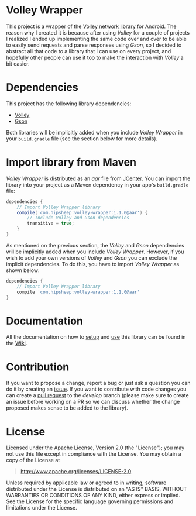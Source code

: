 # Volley Wrapper
This project is a wrapper of the [Volley network library](http://developer.android.com/training/volley/index.html) for Android. The reason why I created it is because after using *Volley* for a couple of projects I realized I ended up implementing the same code over and over to be able to easily send requests and parse responses using *Gson*, so I decided to abstract all that code to a library that I can use on every project, and hopefully other people can use it too to make the interaction with *Volley* a bit easier.

# Dependencies
This project has the following library dependencies:

* [Volley](http://developer.android.com/training/volley/index.html)
* [Gson](https://github.com/google/gson)

Both libraries will be implicitly added when you include *Volley Wrapper* in your `build.gradle` file (see the section below for more details).

# Import library from Maven
*Volley Wrapper* is distributed as an *aar* file from [JCenter](https://bintray.com/bintray/jcenter). You can import the library into your project as a Maven dependency in your app's `build.gradle` file:

```gradle
dependencies {
	// Import Volley Wrapper library
	compile('com.hipsheep:volley-wrapper:1.1.0@aar') {
		// Include Volley and Gson dependencies
		transitive = true;
	}
}
```

As mentioned on the previous section, the *Volley* and *Gson* dependencies will be implicitly added when you include *Volley Wrapper*. However, if you wish to add your own versions of *Volley* and *Gson* you can exclude the implicit dependencies. To do this, you have to import *Volley Wrapper* as shown below:

```gradle
dependencies {
	// Import Volley Wrapper library
	compile 'com.hipsheep:volley-wrapper:1.1.0@aar'
}
```

# Documentation
All the documentation on how to [setup](https://github.com/hipsheep/volley-wrapper/wiki/2.-Setup) and [use](https://github.com/hipsheep/volley-wrapper/wiki/3.-Usage) this library can be found in the [Wiki](https://github.com/hipsheep/volley-wrapper/wiki).

# Contribution
If you want to propose a change, report a bug or just ask a question you can do it by creating an [issue](https://github.com/hipsheep/volley-wrapper/issues). If you want to contribute with code changes you can create a [pull request](https://github.com/hipsheep/volley-wrapper/pulls) to the _develop_ branch (please make sure to create an issue before working on a PR so we can discuss whether the change proposed makes sense to be added to the library).

# License
Licensed under the Apache License, Version 2.0 (the "License"); you may not use this file except in compliance with the License. You may obtain a copy of the License at

> http://www.apache.org/licenses/LICENSE-2.0

Unless required by applicable law or agreed to in writing, software distributed under the License is distributed on an "AS IS" BASIS, WITHOUT WARRANTIES OR CONDITIONS OF ANY KIND, either express or implied. See the License for the specific language governing permissions and limitations under the License.
